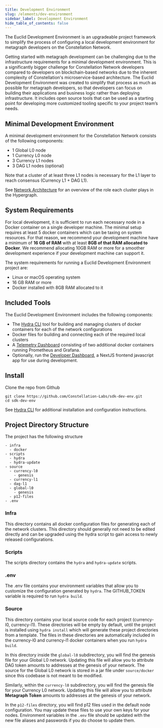 ```yaml
---
title: Development Environment
slug: /elements/dev-environment
sidebar_label: Development Environment
hide_table_of_contents: false
---
```

<intro-end />

The Euclid Development Environment is an upgradeable project framework to simplify the process of configuring a local development environment for metagraph developers on the Constellation Network. 

Getting started with metagraph development can be challenging due to the infrastructure requirements for a minimal development environment. This is a significantly bigger challenge for Constellation Network developers compared to developers on blockchain-based networks due to the inherent complexity of Constellation's microservice-based architecture. The Euclid Development Environment was created to simplify that process as much as possible for metagraph developers, so that developers can focus on building their applications and business logic rather than deploying infrastructure. It includes open source tools that can be used as a starting point for developing more customized tooling specific to your project team’s needs. 

## Minimal Development Environment
A minimal development environment for the Constellation Network consists of the following components:

- 1 Global L0 node
- 1 Currency L0 node
- 3 Currency L1 nodes
- 3 DAG L1 nodes (optional)

Note that a cluster of at least three L1 nodes is necessary for the L1 layer to reach consensus (Currency L1 + DAG L1). 

See [Network Architecture](/metagraphs/concepts/architecture) for an overview of the role each cluster plays in the Hypergraph. 

## System Requirements

For local development, it is sufficient to run each necessary node in a Docker container on a single developer machine. The minimal setup requires at least 5 docker containers which can be taxing on system resources. For that reason, we recommend your development machine have a minimum of **16 GB of RAM** with at least **8GB of that RAM allocated to Docker**. We recommend allocating 10GB RAM or more for a smoother development experience if your development machine can support it.

The system requirements for running a Euclid Development Environment project are:

- Linux or macOS operating system
- 16 GB RAM or more
- Docker installed with 8GB RAM allocated to it

## Included Tools
The Euclid Development Environment includes the following components:
- The [Hydra CLI](/sdk/hydra-cli) tool for building and managing clusters of docker containers for each of the network configurations
- Docker files for building and connecting each of the required local clusters
- A [Telemetry Dashboard](/sdk/telemetry-dashboard) consisting of two additional docker containers running Prometheus and Grafana.
- Optionally, run the [Developer Dashboard](/sdk/elements/developer-dashboard), a NextJS frontend javascript app for use during development.

## Install

Clone the repo from Github
```
git clone https://github.com/Constellation-Labs/sdk-dev-env.git
cd sdk-dev-env
```

See [Hydra CLI](/sdk/elements/hydra-cli) for additional installation and configuration instructions.

## Project Directory Structure

The project has the following structure
```
- infra
  - docker
- scripts
  - hydra
  - hydra-update
- source
  - currency-l0
    - genesis
  - currency-l1
  - dag-l1
  - global-l0
    - genesis
  - p12-files
- .env
```

### Infra
This directory contains all docker configuration files for generating each of the network clusters. This directory should generally not need to be edited directly and can be upgraded using the hydra script to gain access to newly released configurations. 

### Scripts
The scripts directory contains the `hydra` and `hydra-update` scripts.

### .env
The .env file contains your environment variables that allow you to customize the configuration generated by `hydra`. The GITHUB_TOKEN variable is required to run `hydra build`. 

### Source
This directory contains your local source code for each project (currency-l0, currency-l1). These directories will be empty by default, until the project is installed using `hydra install` which will generate these project directories from a template. The files in these directories are automatically included in the currency-l0 and currency-l1 docker containers when you run `hydra build`. 

In this directory inside the `global-l0` subdirectory, you will find the genesis file for your Global L0 network. Updating this file will allow you to attribute DAG token amounts to addresses at the genesis of your network. The source for the Global L0 network is stored in a jar file under `source/docker` since this codebase is not meant to be modified. 

Similarly, within the `currency-l0` subdirectory, you will find the genesis file for your Currency L0 network. Updating this file will allow you to attribute __Metagraph Token__ amounts to addresses at the genesis of your network. 

In the `p12-files` directory, you will find p12 files used in the default node configuration. You may update these files to use your own keys for your nodes. Environment variables in the `.env` file should be updated with the new file aliases and passwords if you do choose to update them. 
